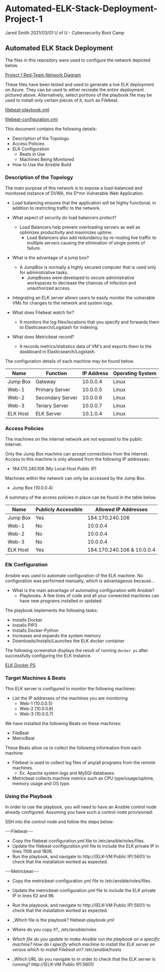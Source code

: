 # Automated-ELK-Stack-Deployment-Project-1

Jared Smith
2021/03/01
U of U - Cybersecurity Boot Camp

## Automated ELK Stack Deployment

The files in this repository were used to configure the network depicted below.

[Project 1 Red-Team Network Diagram](https://github.com/Horrizon8/UofU-BootCamp/blob/main/ELK%20Project/Diagrams/Diagram.png)

These files have been tested and used to generate a live ELK deployment on Azure. They can be used to either recreate the entire deployment pictured above. Alternatively, select portions of the playbook file may be used to install only certain pieces of it, such as Filebeat.

[filebeat-playbook.yml](https://github.com/Horrizon8/UofU-BootCamp/blob/main/ELK%20Project/Ansible/filebeat_playbook.yml)

[filebeat-configuration.yml](https://github.com/Horrizon8/UofU-BootCamp/blob/main/ELK%20Project/Ansible/filebeat-configuration.yml)

This document contains the following details:
- Description of the Topologu
- Access Policies
- ELK Configuration
  - Beats in Use
  - Machines Being Monitored
- How to Use the Ansible Build


### Description of the Topology

The main purpose of this network is to expose a load-balanced and monitored instance of DVWA, the D*mn Vulnerable Web Application.

- Load balancing ensures that the application will be highly functional, in addition to restricting traffic to the network.

- What aspect of security do load balancers protect? 
  - Load Balancers help prevent overloading servers as well as optimizes productivity and maximizes uptime. 
	- Load Balancers also add redundancy by re-routing live traffic to multiple servers causing the elimination of single points of failure.

- What is the advantage of a jump box?
  - A JumpBox is normally a highly secured computer that is used only for administrative tasks. 
	- JumpBoxes were developed to secure administrative workspaces to decrease the chances of infection and unauthorized access.

- Integrating an ELK server allows users to easily monitor the vulnerable VMs for changes to the network and system logs.
  
- What does Filebeat watch for?
  - It monitors the log files/locations that you specify and forwards them to Elasticsearch/Logstash for indexing.
 
- What does Metricbeat record?
  - It records metrics/statistics data of VM's and exports them to the daskboard in Elasticsearch/Logstash.

The configuration details of each machine may be found below.

| Name     | Function | IP Address | Operating System |
|----------|----------|------------|------------------|
| Jump Box | Gateway  | 10.0.0.4   | Linux            |
| Web-1    | Primary Server | 10.0.0.5   | Linux            |
| Web-2    | Secondary Server | 10.0.0.6   | Linux            |
| Web-3    | Teriary Server | 10.0.0.7   | Linux            |
| ELK Host | ELK Server | 10.1.0.4 | Linux |
### Access Policies

The machines on the internal network are not exposed to the public Internet. 

Only the Jump Box machine can accept connections from the Internet. Access to this machine is only allowed from the following IP addresses:
- 184.170.240.106 (My Local Host Public IP)

Machines within the network can only be accessed by the Jump Box.
- Jump Box (10.0.0.4)

A summary of the access policies in place can be found in the table below.

| Name     | Publicly Accessible | Allowed IP Addresses |
|----------|---------------------|----------------------|
| Jump Box | Yes | 184.170.240.106 |
| Web-1    | No | 10.0.0.4 |
| Web-2    | No | 10.0.0.4 |
| Web-3    | No | 10.0.0.4 |
| ELK Host | Yes | 184.170.240.106 & 10.0.0.4 |

### Elk Configuration

Ansible was used to automate configuration of the ELK machine. No configuration was performed manually, which is advantageous because...

- What is the main advantage of automating configuration with Ansible?
	- Playbooks. A few lines of code and all your coneected machines can have new programs installed or updated.

The playbook implements the following tasks:

- Installs Docker
- Installs PIP3
- Installs Docker-Python
- Increases and expands the system memory
- Downloads/Installs/Launches the ELK docker container

The following screenshot displays the result of running `docker ps` after successfully configuring the ELK instance.

[ELK Docker PS](https://github.com/Horrizon8/UofU-BootCamp/blob/main/ELK%20Project/Images/docker_ps_output.png)

### Target Machines & Beats
This ELK server is configured to monitor the following machines:

- List the IP addresses of the machines you are monitoring
  - Web-1 (10.0.0.5)
  - Web-2 (10.0.0.6)
  - Web-3 (10.0.0.7)

We have installed the following Beats on these machines:
- FileBeat
- MetricBeat

These Beats allow us to collect the following information from each machine:
- Filebeat is used to collect log files of any/all programs from the remote machines.
	- Ex. Apache system logs and MySQl databases.	
- Metricbeat collects machine metrics such as CPU type/usage/uptime, memory usage and OS type.

### Using the Playbook
In order to use the playbook, you will need to have an Ansible control node already configured. Assuming you have such a control node provisioned: 

SSH into the control node and follow the steps below:

---Filebeat---

- Copy the filebeat-configuration.yml file to /etc/ansible/roles/files.
- Update the filebeat-configuration.yml file to include the ELK private IP in lines 1106 and 1806.
- Run the playbook, and navigate to http://(ELK-VM Public IP):5601/ to check that the installation worked as expected.

---Metricbeat---

- Copy the metricbeat-configuration.yml file to /etc/ansible/roles/files.
- Update the metricbeat-configuration.yml file to include the ELK private IP in lines 62 and 96.
- Run the playbook, and navigate to http://(ELK-VM Public IP):5601/ to check that the installation worked as expected.

- _Which file is the playbook? filebeat-playbook.yml
- Where do you copy it?_ /etc/ansible/roles
- _Which file do you update to make Ansible run the playbook on a specific machine? How do I specify which machine to install the ELK server on versus which to install Filebeat on?_ /etc/ansible/hosts 
- _Which URL do you navigate to in order to check that the ELK server is running? http://(ELK-VM Public IP):5601/
